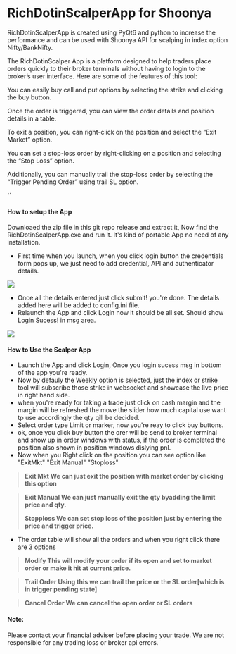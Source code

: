 # RichDotinScalperApp for Shoonya

RichDotinScalperApp is created using PyQt6 and python to increase the performance and can be used with Shoonya API for scalping in index option Nifty/BankNifty.

The RichDotinScalper App is a platform designed to help traders place orders quickly to their broker terminals without having to login to the broker’s user interface. Here are some of the features of this tool:

You can easily buy call and put options by selecting the strike and clicking the buy button.

Once the order is triggered, you can view the order details and position details in a table.

To exit a position, you can right-click on the position and select the “Exit Market” option.

You can set a stop-loss order by right-clicking on a position and selecting the “Stop Loss” option.

Additionally, you can manually trail the stop-loss order by selecting the “Trigger Pending Order” using trail SL option.

``
#### How to setup the App

Downloaed the zip file in this git repo release and extract it, Now find the RichDotinScalperApp.exe and run it. It's kind of portable App no need of any installation. 

* First time when you launch, when you click login button the credentials form pops up, we just need to add credential, API and authenticator details.

![](https://i.imgur.com/mYmgv2s.png)

* Once all the details entered just click submit! you're done. The details added here will be added to config.ini file.
* Relaunch the App and click Login now it should be all set. Should show Login Sucess! in msg area.

![](https://i.imgur.com/mKlUnt9.png)


#### How to Use the Scalper App 
* Launch the App and click Login, Once you login sucess msg in bottom of the app you're ready.
* Now by defauly the Weekly option is selected, just the index or strike tool will subscribe those strike in websocket and showcase the live price in right hand side. 
* when you're ready for taking a trade just click on cash margin and the margin will be refreshed the move the slider how much capital use want tp use accordingly the qty qill be decided. 
* Select order type Limit or marker, now you're reay to click buy buttons. 
* ok, once you click buy button the orer will be send to broker terminal and show up in order windows with status, if the order is completed the position also shown in position windows dislying pnl.
* Now when you Right click on the position you can see option like "ExitMkt" "Exit Manual" "Stoploss"
 
> **Exit Mkt  We can just exit the position with market order by clicking this option**

> **Exit Manual  We can just manually exit the qty byadding the limit price and qty.**
> 
> **Stopploss We can set stop loss of the position just by entering the price and trigger price.**

* The order table will show all the orders and when you right click there are 3 options 
> **Modify This will modify your order if its open and set to market order or make it hit at current price.** 

> **Trail Order Using this we can trail the price or the SL order[which is in trigger pending state]**

> **Cancel Order We can cancel the open order or SL orders**

#### Note:
Please contact your financial adviser before placing your trade. We are not responsible for any trading loss or broker api errors.

